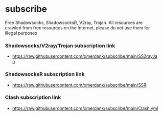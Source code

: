 # subscribe
 Free Shadowsocks, ShadowsocksR, V2ray, Trojan. 
 All resources are crawled from free resources on the Internet, please do not use them for illegal purposes

### Shadowsocks/V2ray/Trojan subscription link 
- https://raw.githubusercontent.com/xmerdank/subscribe/main/SS2rayJan

### ShadowsocksR subscription link 
- https://raw.githubusercontent.com/xmerdank/subscribe/main/SSR

### Clash subscription link 
- https://raw.githubusercontent.com/xmerdank/subscribe/main/Clash.yml


